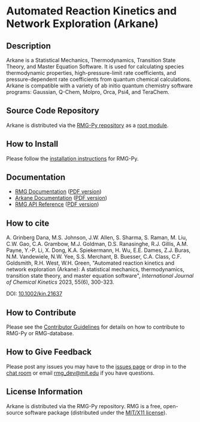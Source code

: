# Automated Reaction Kinetics and Network Exploration (Arkane)

## Description
Arkane is a Statistical Mechanics, Thermodynamics, Transition State Theory,
and Master Equation Software. It is used for calculating species thermodynamic properties,
high-pressure-limit rate coefficients, and pressure-dependent rate coefficients from
quantum chemical calculations.
Arkane is compatible with a variety of ab initio quantum chemistry software programs:
Gaussian, Q-Chem, Molpro, Orca, Psi4, and TeraChem.

## Source Code Repository
Arkane is distributed via the [RMG-Py repository](https://github.com/ReactionMechanismGenerator/RMG-Py)
as a [root module](https://github.com/ReactionMechanismGenerator/RMG-Py/tree/main/arkane).

## How to Install
Please follow the [installation instructions](http://reactionmechanismgenerator.github.io/RMG-Py/users/rmg/installation/index.html)
for RMG-Py.

## Documentation
- [RMG Documentation](http://ReactionMechanismGenerator.github.io/RMG-Py/users/rmg/index.html) ([PDF version](https://github.com/ReactionMechanismGenerator/RMG-Py/raw/main/documentation/RMG-Py_and_Arkane_Documentation.pdf))
- [Arkane Documentation](http://ReactionMechanismGenerator.github.io/RMG-Py/users/arkane/index.html) ([PDF version](https://github.com/ReactionMechanismGenerator/RMG-Py/raw/main/documentation/RMG-Py_and_Arkane_Documentation.pdf))
- [RMG API Reference](http://reactionmechanismgenerator.github.io/RMG-Py/reference/index.html) ([PDF version](https://github.com/ReactionMechanismGenerator/RMG-Py/raw/main/documentation/RMG-Py_API_Reference.pdf))

## How to cite
A. Grinberg Dana, M.S. Johnson, J.W. Allen, S. Sharma, S. Raman, M. Liu, C.W. Gao, C.A. Grambow, M.J. Goldman,
D.S. Ranasinghe, R.J. Gillis, A.M. Payne, Y.-P. Li, X. Dong, K.A. Spiekermann, H. Wu, E.E. Dames, Z.J. Buras,
N.M. Vandewiele, N.W. Yee, S.S. Merchant, B. Buesser, C.A. Class, C.F. Goldsmith, R.H. West, W.H. Green,
"Automated reaction kinetics and network exploration (Arkane):
A statistical mechanics, thermodynamics, transition state theory, and master equation software",
*International Journal of Chemical Kinetics* 2023, 55(6), 300-323.

DOI: [10.1002/kin.21637](https://doi.org/10.1002/kin.21637)

## How to Contribute
Please see the [Contributor Guidelines](https://github.com/ReactionMechanismGenerator/RMG-Py/wiki/RMG-Contributor-Guidelines)
for details on how to contribute to RMG-Py or RMG-database.

## How to Give Feedback
Please post any issues you may have to the [issues page](https://github.com/ReactionMechanismGenerator/RMG-Py/issues/)
or drop in to the [chat room](https://gitter.im/ReactionMechanismGenerator/RMG-Py) or email [rmg_dev@mit.edu](mailto:rmg_dev@mit.edu) if you have questions.  

## License Information
Arkane is distributed via the RMG-Py repository.
RMG is a free, open-source software package
(distributed under the [MIT/X11 license](https://github.com/ReactionMechanismGenerator/RMG-Py/blob/main/LICENSE.txt)).
